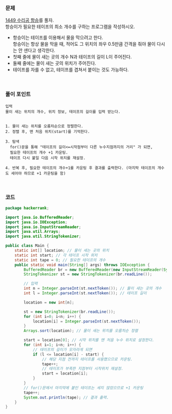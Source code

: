 ### 문제
[1449 수리공 항승](https://www.acmicpc.net/problem/1449)를 풀자. <br>
 항승이가 필요한 테이프의 최소 개수를 구하는 프로그램을 작성하시오.
+ 항승이는 테이프를 이용해서 물을 막으려고 한다.  <br> 항승이는 항상 물을 막을 때, 적어도 그 위치의 좌우 0.5만큼 간격을 줘야 물이 다시는 안 샌다고 생각한다.
+ 첫째 줄에 물이 새는 곳의 개수 N과 테이프의 길이 L이 주어진다.
+ 둘째 줄에는 물이 새는 곳의 위치가 주어진다.
+ 테이프를 자를 수 없고, 테이프를 겹쳐서 붙이는 것도 가능하다.


<br>

### 풀이 포인트
```
입력
물이 새는 위치의 개수, 위치 정보, 테이프의 길이를 입력 받는다.


1. 물이 새는 위치를 오름차순으로 정렬한다.
2. 정렬 후, 맨 처음 위치(start)를 기억한다.

3. 탐색
  for()문을 통해 "테이프의 길이<=시작점부터 다른 누수지점까지의 거리" 가 되면,  
  필요한 테이프의 개수 +1 카운팅.
  테이프 다시 붙일 다음 시작 위치를 재설정.
  
4. 반복 후, 필요한 테이프의 개수+1를 카운팅 후 결과를 출력한다. (마지막 테이프의 개수도 세어야 하므로 +1 카운팅을 함)
```

<br>

### 코드
```java
package hackerrank;

import java.io.BufferedReader;
import java.io.IOException;
import java.io.InputStreamReader;
import java.util.Arrays;
import java.util.StringTokenizer;

public class Main {
    static int[] location; // 물이 세는 곳의 위치
    static int start; // 각 테이프 시작 위치
    static int tape = 0; // 필요한 테이프의 개수
    public static void main(String[] args) throws IOException {
        BufferedReader br = new BufferedReader(new InputStreamReader(System.in));
        StringTokenizer st = new StringTokenizer(br.readLine());

        // 입력
        int n = Integer.parseInt(st.nextToken()); // 물이 새는 곳의 개수
        int l = Integer.parseInt(st.nextToken()); // 테이프 길이

        location = new int[n];

        st = new StringTokenizer(br.readLine());
        for (int i=0; i<n; i++) {
            location[i] = Integer.parseInt(st.nextToken());
        }
        Arrays.sort(location); // 물이 새는 위치를 오름차순 정렬

        start = location[0]; // 시작 위치를 맨 처음 누수 위치로 설정한다.
        for (int i=1; i<n; i++) {
            // 테이프의 길이가 모자라게 되면
            if (l <= location[i] - start) {
                // 해당 지점 전까지 테이프를 사용했으므로 카운팅.
                tape++;
                // 테이프가 부족한 지점부터 시작위치 재설정.
                start = location[i];
            }
        }
        // for()문에서 마지막에 붙인 테이프는 세지 않았으므로 +1 카운팅
        tape++;
        System.out.println(tape); // 결과 출력.
    }
}
```
